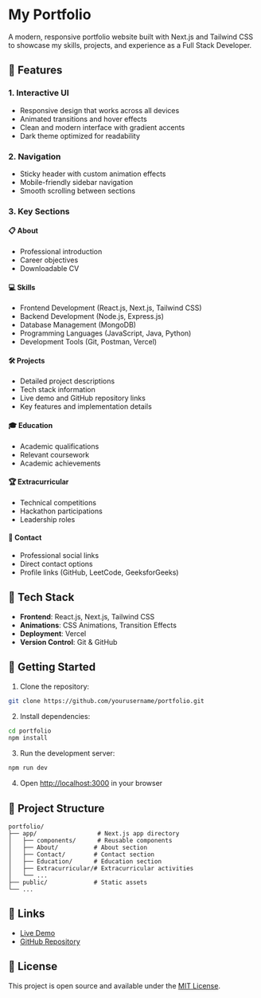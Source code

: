 # My Portfolio

A modern, responsive portfolio website built with Next.js and Tailwind CSS to showcase my skills, projects, and experience as a Full Stack Developer.

## 🚀 Features

### 1. Interactive UI
- Responsive design that works across all devices
- Animated transitions and hover effects
- Clean and modern interface with gradient accents
- Dark theme optimized for readability

### 2. Navigation
- Sticky header with custom animation effects
- Mobile-friendly sidebar navigation
- Smooth scrolling between sections

### 3. Key Sections

#### 📋 About
- Professional introduction
- Career objectives
- Downloadable CV

#### 💻 Skills
- Frontend Development (React.js, Next.js, Tailwind CSS)
- Backend Development (Node.js, Express.js)
- Database Management (MongoDB)
- Programming Languages (JavaScript, Java, Python)
- Development Tools (Git, Postman, Vercel)

#### 🛠️ Projects
- Detailed project descriptions
- Tech stack information
- Live demo and GitHub repository links
- Key features and implementation details

#### 🎓 Education
- Academic qualifications
- Relevant coursework
- Academic achievements

#### 🏆 Extracurricular
- Technical competitions
- Hackathon participations
- Leadership roles

#### 📱 Contact
- Professional social links
- Direct contact options
- Profile links (GitHub, LeetCode, GeeksforGeeks)

## 🔧 Tech Stack

- **Frontend**: React.js, Next.js, Tailwind CSS
- **Animations**: CSS Animations, Transition Effects
- **Deployment**: Vercel
- **Version Control**: Git & GitHub

## 🚀 Getting Started

1. Clone the repository:
```bash
git clone https://github.com/yourusername/portfolio.git
```

2. Install dependencies:
```bash
cd portfolio
npm install
```

3. Run the development server:
```bash
npm run dev
```

4. Open [http://localhost:3000](http://localhost:3000) in your browser

## 📂 Project Structure

```
portfolio/
├── app/                 # Next.js app directory
│   ├── components/      # Reusable components
│   ├── About/          # About section
│   ├── Contact/        # Contact section
│   ├── Education/      # Education section
│   ├── Extracurricular/# Extracurricular activities
│   └── ...
├── public/             # Static assets
└── ...
```

## 🔗 Links

- [Live Demo](your-portfolio-url)
- [GitHub Repository](https://github.com/aryanrai97861/A-portfolio-Website)

## 📄 License

This project is open source and available under the [MIT License](LICENSE).